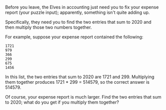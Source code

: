 Before you leave, the Elves in accounting just need you to fix
your expense report (your puzzle input);
apparently, something isn't quite adding up.

Specifically, they need you to 
find the two entries that sum to 2020 and then 
multiply those two numbers together.

For example, suppose your expense report contained the following:

```
1721
979
366
299
675
1456
```
In this list, the two entries that sum to 2020 are 1721 and 299.
Multiplying them together produces 1721 * 299 = 514579,
so the correct answer is 514579.

Of course, your expense report is much larger.
Find the two entries that sum to 2020;
what do you get if you multiply them together?
